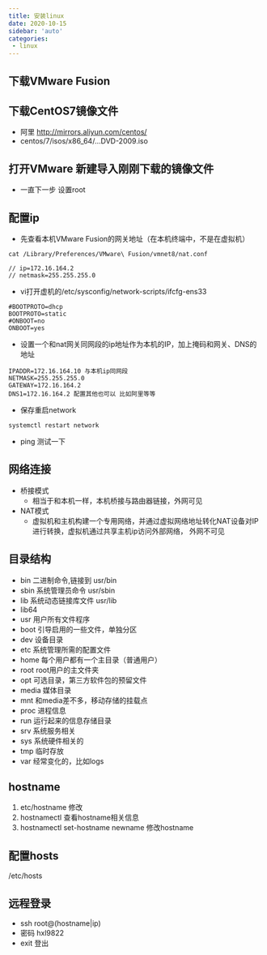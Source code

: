 ```yaml
---
title: 安装linux
date: 2020-10-15
sidebar: 'auto'
categories:
 - linux
---
```


##  下载VMware Fusion

##  下载CentOS7镜像文件
- 阿里 http://mirrors.aliyun.com/centos/
- centos/7/isos/x86_64/...DVD-2009.iso

##  打开VMware 新建导入刚刚下载的镜像文件
- 一直下一步 设置root

##  配置ip
- 先查看本机VMware Fusion的网关地址（在本机终端中，不是在虚拟机）
```
cat /Library/Preferences/VMware\ Fusion/vmnet8/nat.conf

// ip=172.16.164.2
// netmask=255.255.255.0
```
- vi打开虚机的/etc/sysconfig/network-scripts/ifcfg-ens33
```
#BOOTPROTO=dhcp
BOOTPROTO=static
#ONBOOT=no
ONBOOT=yes
```
- 设置一个和nat网关同网段的ip地址作为本机的IP，加上掩码和网关、DNS的地址
```
IPADDR=172.16.164.10 与本机ip同网段
NETMASK=255.255.255.0
GATEWAY=172.16.164.2
DNS1=172.16.164.2 配置其他也可以 比如阿里等等
```
- 保存重启network
```
systemctl restart network
```
- ping 测试一下

##  网络连接
- 桥接模式
  - 相当于和本机一样，本机桥接与路由器链接，外网可见
- NAT模式
  - 虚拟机和主机构建一个专用网络，并通过虚拟网络地址转化NAT设备对IP进行转换，虚拟机通过共享主机ip访问外部网络， 外网不可见


##  目录结构
- bin 二进制命令,链接到 usr/bin
- sbin 系统管理员命令 usr/sbin
- lib 系统动态链接库文件 usr/lib
- lib64
- usr 用户所有文件程序
- boot 引导启用的一些文件，单独分区
- dev 设备目录
- etc 系统管理所需的配置文件
- home 每个用户都有一个主目录（普通用户）
- root root用户的主文件夹
- opt 可选目录，第三方软件包的预留文件
- media 媒体目录
- mnt 和media差不多，移动存储的挂载点
- proc 进程信息
- run 运行起来的信息存储目录
- srv 系统服务相关
- sys 系统硬件相关的
- tmp 临时存放
- var 经常变化的，比如logs 

##  hostname
1.  etc/hostname 修改
2.  hostnamectl 查看hostname相关信息
3.  hostnamectl set-hostname newname 修改hostname

##  配置hosts
/etc/hosts

##  远程登录
- ssh root@(hostname|ip) 
- 密码 hxl9822
- exit 登出

